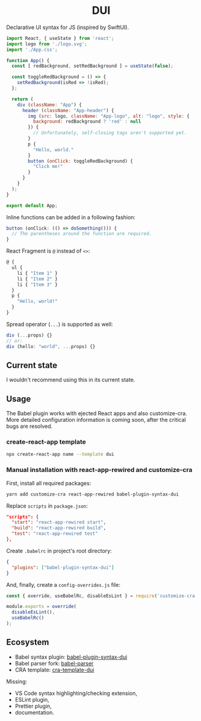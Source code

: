 <h1 align="center">DUI</h1>

Declarative UI syntax for JS (inspired by SwiftUI).

```js
import React, { useState } from 'react';
import logo from './logo.svg';
import './App.css';

function App() {
  const [ redBackground, setRedBackground ] = useState(false);

  const toggleRedBackground = () => {
    setRedBackground(isRed => !isRed);
  };

  return (
    div (className: "App") {
      header (className: "App-header") {
        img (src: logo, className: "App-logo", alt: "logo", style: {
          background: redBackground ? 'red' : null
        }) {
          // Unfortunately, self-closing tags aren't supported yet.
        }
        p {
          "Hello, world."
        }
        button (onClick: toggleRedBackground) {
          "Click me!"
        }
      }
    }
  );
}

export default App;
```

Inline functions can be added in a following fashion:

```js
button (onClick: (() => doSomething())) {
  // The parentheses around the function are required.
}
```

React Fragment is `@` instead of `<>`:

```js
@ {
  ul {
    li { "Item 1" }
    li { "Item 2" }
    li { "Item 3" }
  }
  p {
    "Hello, world!"
  }
}
```

Spread operator (`...`) is supported as well:

```js
div (...props) {}
// or:
div (hello: "world", ...props) {}
```

## Current state

I wouldn't recommend using this in its current state.

## Usage

The Babel plugin works with ejected React apps and also customize-cra. More detailed configuration information is coming soon, after the critical bugs are resolved.

### create-react-app template

```sh
npx create-react-app name --template dui
```

### Manual installation with react-app-rewired and customize-cra

First, install all required packages:

```sh
yarn add customize-cra react-app-rewired babel-plugin-syntax-dui
```

Replace `scripts` in `package.json`:

```json
"scripts": {
  "start": "react-app-rewired start",
  "build": "react-app-rewired build",
  "test": "react-app-rewired test"
},
```

Create `.babelrc` in project's root directory:

```json
{
  "plugins": ["babel-plugin-syntax-dui"]
}
```

And, finally, create a `config-overrides.js` file:

```js
const { override, useBabelRc, disableEsLint } = require('customize-cra');

module.exports = override(
  disableEsLint(),
  useBabelRc()
);
```

## Ecosystem

* Babel syntax plugin: [babel-plugin-syntax-dui](https://github.com/mat-sz/babel-plugin-syntax-dui)
* Babel parser fork: [babel-parser](https://github.com/mat-sz/babel/tree/master/packages/babel-parser)
* CRA template: [cra-template-dui](https://github.com/mat-sz/cra-template-dui)

Missing:

* VS Code syntax highlighting/checking extension,
* ESLint plugin,
* Prettier plugin,
* documentation.